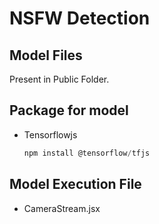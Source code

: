 # NSFW Detection

## Model Files

Present in Public Folder.

## Package for model

- Tensorflowjs

  ```Javascript
  npm install @tensorflow/tfjs
  ```

## Model Execution File

- CameraStream.jsx

